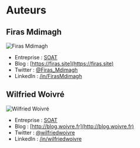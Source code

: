 # Auteurs

## Firas Mdimagh

![Firas Mdimagh](http://firas.site/wp-content/uploads/2018/12/Firas-MDIMAGH.jpg)
* Entreprise : [SOAT](http://soat.fr)
* Blog : [https://firas.site](https://firas.site)
* Twitter : [@Firas_Mdimagh](https://twitter.com/firas_mdimagh)
* LinkedIn : [/in/FirasMdimagh](https://linkedin.com/in/firasmdimagh)

## Wilfried Woivré

![Wilfried Woivré](http://blog.soat.fr/wp-content/uploads/2017/09/woivre_photo.png)
* Entreprise : [SOAT](http://soat.fr)
* Blog : [http://blog.woivre.fr](http://blog.woivre.fr)
* Twitter : [@wilfriedwoivre](https://twitter.com/wilfriedwoivre)
* LinkedIn : [/in/wilfriedwoivre](https://linkedin.com/in/wilfriedwoivre)